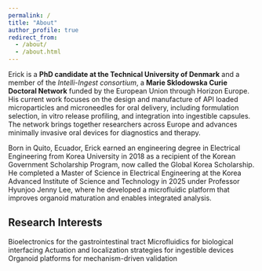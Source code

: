 ```yaml
---
permalink: /
title: "About"
author_profile: true
redirect_from: 
  - /about/
  - /about.html
---
```


Erick is a **PhD candidate at the Technical University of Denmark** and a member of the *Intelli-Ingest consortium*, a **Marie Sklodowska Curie Doctoral Network** funded by the European Union through Horizon Europe. His current work focuses on the design and manufacture of API loaded microparticles and microneedles for oral delivery, including formulation selection, in vitro release profiling, and integration into ingestible capsules. The network brings together researchers across Europe and advances minimally invasive oral devices for diagnostics and therapy.

Born in Quito, Ecuador, Erick earned an engineering degree in Electrical Engineering from Korea University in 2018 as a recipient of the Korean Government Scholarship Program, now called the Global Korea Scholarship. He completed a Master of Science in Electrical Engineering at the Korea Advanced Institute of Science and Technology in 2025 under Professor Hyunjoo Jenny Lee, where he developed a microfluidic platform that improves organoid maturation and enables integrated analysis.

Research Interests
------
Bioelectronics for the gastrointestinal tract
Microfluidics for biological interfacing
Actuation and localization strategies for ingestible devices
Organoid platforms for mechanism-driven validation
